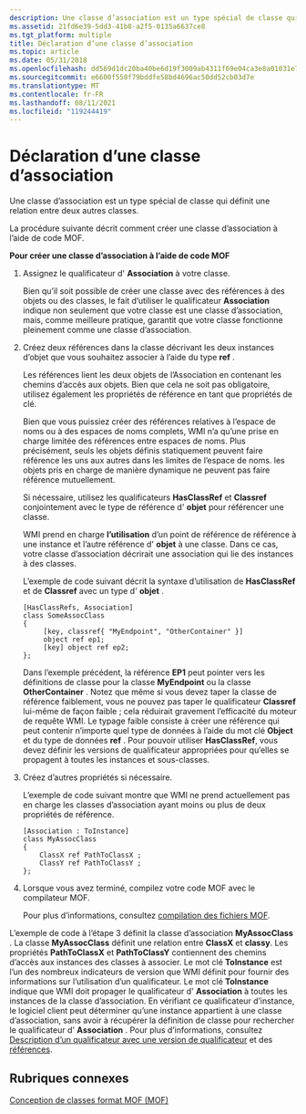 ```yaml
---
description: Une classe d’association est un type spécial de classe qui définit une relation entre deux autres classes.
ms.assetid: 21fd6e39-5dd3-41b8-a2f5-0135a6637ce8
ms.tgt_platform: multiple
title: Déclaration d’une classe d’association
ms.topic: article
ms.date: 05/31/2018
ms.openlocfilehash: dd569d1dc20ba40be6d19f3009ab4311f69e04ca3e8a01031e74a9c84b461552
ms.sourcegitcommit: e6600f550f79bddfe58bd4696ac50dd52cb03d7e
ms.translationtype: MT
ms.contentlocale: fr-FR
ms.lasthandoff: 08/11/2021
ms.locfileid: "119244419"
---
```

# <a name="declaring-an-association-class"></a>Déclaration d’une classe d’association

Une classe d’association est un type spécial de classe qui définit une relation entre deux autres classes.

La procédure suivante décrit comment créer une classe d’association à l’aide de code MOF.

**Pour créer une classe d’association à l’aide de code MOF**

1.  Assignez le qualificateur d' **Association** à votre classe.

    Bien qu’il soit possible de créer une classe avec des références à des objets ou des classes, le fait d’utiliser le qualificateur **Association** indique non seulement que votre classe est une classe d’association, mais, comme meilleure pratique, garantit que votre classe fonctionne pleinement comme une classe d’association.

2.  Créez deux références dans la classe décrivant les deux instances d’objet que vous souhaitez associer à l’aide du type **ref** .

    Les références lient les deux objets de l’Association en contenant les chemins d’accès aux objets. Bien que cela ne soit pas obligatoire, utilisez également les propriétés de référence en tant que propriétés de clé.

    Bien que vous puissiez créer des références relatives à l’espace de noms ou à des espaces de noms complets, WMI n’a qu’une prise en charge limitée des références entre espaces de noms. Plus précisément, seuls les objets définis statiquement peuvent faire référence les uns aux autres dans les limites de l’espace de noms. les objets pris en charge de manière dynamique ne peuvent pas faire référence mutuellement.

    Si nécessaire, utilisez les qualificateurs **HasClassRef** et **Classref** conjointement avec le type de référence d' **objet** pour référencer une classe.

    WMI prend en charge **l’utilisation** d’un point de référence de référence à une instance et l’autre référence d' **objet** à une classe. Dans ce cas, votre classe d’association décrirait une association qui lie des instances à des classes.

    L’exemple de code suivant décrit la syntaxe d’utilisation de **HasClassRef** et de **Classref** avec un type d' **objet** .

    ``` syntax
    [HasClassRefs, Association]
    class SomeAssocClass
    {
         [key, classref{ "MyEndpoint", "OtherContainer" }]
         object ref ep1;
         [key] object ref ep2;
    }; 
    ```

    Dans l’exemple précédent, la référence **EP1** peut pointer vers les définitions de classe pour la classe **MyEndpoint** ou la classe **OtherContainer** . Notez que même si vous devez taper la classe de référence faiblement, vous ne pouvez pas taper le qualificateur **Classref** lui-même de façon faible ; cela réduirait gravement l’efficacité du moteur de requête WMI. Le typage faible consiste à créer une référence qui peut contenir n’importe quel type de données à l’aide du mot clé **Object** et du type de données **ref** . Pour pouvoir utiliser **HasClassRef**, vous devez définir les versions de qualificateur appropriées pour qu’elles se propagent à toutes les instances et sous-classes.

3.  Créez d’autres propriétés si nécessaire.

    L’exemple de code suivant montre que WMI ne prend actuellement pas en charge les classes d’association ayant moins ou plus de deux propriétés de référence.

    ``` syntax
    [Association : ToInstance] 
    class MyAssocClass
    {
        ClassX ref PathToClassX ;
        ClassY ref PathToClassY ;
    };
    ```

4.  Lorsque vous avez terminé, compilez votre code MOF avec le compilateur MOF.

    Pour plus d’informations, consultez [compilation des fichiers MOF](compiling-mof-files.md).

L’exemple de code à l’étape 3 définit la classe d’association **MyAssocClass** . La classe **MyAssocClass** définit une relation entre **ClassX** et **classy**. Les propriétés **PathToClassX** et **PathToClassY** contiennent des chemins d’accès aux instances des classes à associer. Le mot clé **ToInstance** est l’un des nombreux indicateurs de version que WMI définit pour fournir des informations sur l’utilisation d’un qualificateur. Le mot clé **ToInstance** indique que WMI doit propager le qualificateur d' **Association** à toutes les instances de la classe d’association. En vérifiant ce qualificateur d’instance, le logiciel client peut déterminer qu’une instance appartient à une classe d’association, sans avoir à récupérer la définition de classe pour rechercher le qualificateur d' **Association** . Pour plus d’informations, consultez [Description d’un qualificateur avec une version de qualificateur](describing-a-qualifier-with-a-qualifier-flavor.md) et des [références](references.md).

## <a name="related-topics"></a>Rubriques connexes

<dl> <dt>

[Conception de classes format MOF (MOF)](designing-managed-object-format--mof--classes.md)
</dt> </dl>

 

 



